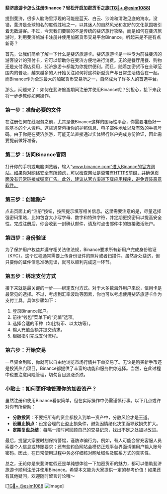 **斐济旅游卡怎么注册Binance？轻松开启加密货币之旅[[TG💪+ @esim1088](https://t.me/s/esim1088)]**

提到斐济，很多人脑海里浮现的可能是蓝天、白云、沙滩和清澈见底的海水。没错，斐济是全球知名的度假胜地之一，以其迷人的自然风光和友好的文化氛围吸引着无数游客。不过，今天我们要聊的不是传统的斐济旅行攻略，而是如何在斐济旅游时，利用斐济旅游卡注册并使用加密货币交易平台Binance。听起来是不是有点新奇？

首先，让我们简单了解一下什么是斐济旅游卡。斐济旅游卡是一种专为前往斐济的游客设计的预付卡，它可以帮助你在斐济方便地进行消费。无论是餐厅用餐、购物还是支付酒店费用，斐济旅游卡都能为你提供便利。而且，随着加密货币在全球范围内的普及，越来越多的人开始关注如何将这种新型资产与日常生活结合在一起。而Binance作为全球最大的加密货币交易所之一，自然成为了许多人的首选平台。

那么，问题来了：如何在斐济旅游期间注册并使用Binance呢？别担心，接下来我将一步步教你如何操作。

### 第一步：准备必要的文件

在注册任何在线服务之前，尤其是像Binance这样的国际性平台，你需要准备好一些基本的个人资料。这些通常包括你的护照信息、电子邮件地址以及有效的手机号码。由于你是在斐济旅游，可能无法直接通过实体银行账户完成身份验证，因此需要提前做好准备。

### 第二步：访问Binance官网

打开你的手机或电脑浏览器，输入“www.binance.com”进入Binance的官方网站。如果你对网络安全有所顾虑，可以检查网址是否带有HTTPS前缀，并确保页面没有异常链接或弹窗广告。此外，建议从官方渠道下载应用程序，避免误装恶意软件。

### 第三步：创建账户

点击页面上的“注册”按钮，按照提示填写相关信息。这里需要注意的是，尽量选择强密码策略，比如包含大小写字母、数字和特殊字符，并定期更换密码以提高安全性。完成注册后，你会收到一封确认邮件，请及时点击邮件中的链接激活账户。

### 第四步：身份验证

为了保护用户权益并遵守相关法律法规，Binance要求所有新用户完成身份验证（KYC）。这个过程通常需要上传身份证件的照片或者扫描件。虽然身处斐济，但只要你的证件信息准确无误，就可以顺利完成这一环节。

### 第五步：绑定支付方式

接下来就是最关键的一步——绑定支付方式。对于大多数海外用户来说，信用卡是最常见的选择。不过，考虑到汇率波动等因素，你也可以考虑使用斐济旅游卡作为支付工具。具体步骤如下：

1. 登录Binance账户。
2. 前往“钱包”菜单下的“充值”选项。
3. 选择合适的币种（如比特币、以太坊等）。
4. 输入充值金额并提交请求。
5. 根据指引完成支付流程。

### 第六步：开始交易

一旦资金到账，你就可以自由地浏览市场行情并下单交易了。无论是购买新手币还是投资热门项目，Binance都提供了丰富的功能和服务供你选择。当然，在此过程中也要注意风险管理，切勿盲目追涨杀跌。

### 小贴士：如何更好地管理你的加密资产？

虽然注册和使用Binance看似简单，但在实际操作中仍需谨慎行事。以下几点或许对你有所帮助：

- **分散投资**：不要把所有的资金都投入到单一资产中，分散风险才是王道。
- **设置止损点**：设定合理的止盈止损条件，避免因情绪化决策而导致损失扩大。
- **定期复盘总结**：每隔一段时间回顾自己的交易记录，找出不足之处加以改进。

最后，提醒大家要时刻保持警惕，谨防诈骗行为。例如，有人可能会冒充客服人员索要个人信息或转账要求；还有些钓鱼网站会模仿正规平台界面诱骗用户输入账号密码。因此，在日常使用过程中务必仔细核对网址域名及联系方式的真实性。

总之，无论你是来斐济度假还是单纯想体验一下加密货币的魅力，都可以借助斐济旅游卡顺利注册并使用Binance。希望本文能为大家提供一定的参考价值！如果还有其他疑问，欢迎随时留言讨论哦～

[[TG💪+ @esim1088](https://t.me/s/esim1088) ![Image](https://i.postimg.cc/4NQfJmqS/Snipaste-2025-05-13-00-14-12.png)]
